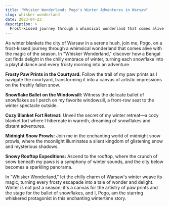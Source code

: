 ```yaml
---
title: "Whisker Wonderland: Pogo's Winter Adventures in Warsaw"
slug: whisker-wonderland
date: 2023-04-23
description: >
  Frost-kissed journey through a whimsical wonderland that comes alive with the magic of the season.
---
```


As winter blankets the city of Warsaw in a serene hush, join me, Pogo, on a frost-kissed journey through a whimsical wonderland that comes alive with the magic of the season. In "Whisker Wonderland," discover how a Bengal cat finds delight in the chilly embrace of winter, turning each snowflake into a playful dance and every frosty morning into an adventure.

**Frosty Paw Prints in the Courtyard:** Follow the trail of my paw prints as I navigate the courtyard, transforming it into a canvas of artistic impressions on the freshly fallen snow.

**Snowflake Ballet on the Windowsill:** Witness the delicate ballet of snowflakes as I perch on my favorite windowsill, a front-row seat to the winter spectacle outside.

**Cozy Blanket Fort Retreat:** Unveil the secret of my winter retreat—a cozy blanket fort where I hibernate in warmth, dreaming of snowflakes and distant adventures.

**Midnight Snow Prowls:** Join me in the enchanting world of midnight snow prowls, where the moonlight illuminates a silent kingdom of glistening snow and mysterious shadows.

**Snowy Rooftop Expeditions:** Ascend to the rooftop, where the crunch of snow beneath my paws is a symphony of winter sounds, and the city below becomes a sparkling panorama.

In "Whisker Wonderland," let the chilly charm of Warsaw's winter weave its magic, turning every frosty escapade into a tale of wonder and delight. Winter is not just a season; it's a canvas for the artistry of paw prints and the stage for the ballet of snowflakes, and I, Pogo, am the starring whiskered protagonist in this enchanting wintertime story.
